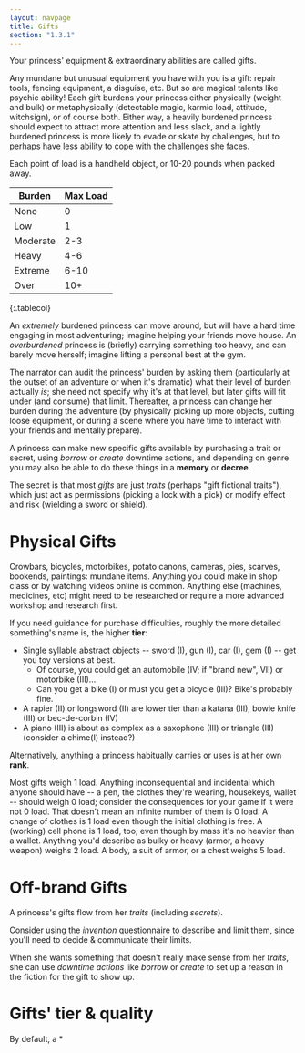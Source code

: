 ```yaml
---
layout: navpage
title: Gifts
section: "1.3.1"
---
```


Your princess' equipment & extraordinary abilities are called gifts.

Any mundane but unusual equipment you have with you is a gift: repair tools, fencing equipment, a disguise, etc.
But so are magical talents like psychic ability!
Each gift burdens your princess either physically (weight and bulk) or metaphysically (detectable magic, karmic load, attitude, witchsign), or of course both.
Either way, a heavily burdened princess should expect to attract more attention and less slack, and a lightly burdened princess is more likely to evade or skate by challenges, but to perhaps have less ability to cope with the challenges she faces.

Each point of load is a handheld object, or 10-20 pounds when packed away.

| Burden | Max Load |
|--------|----------|
| None   | 0        |
| Low    | 1        |
| Moderate | 2-3    |
| Heavy  | 4-6      |
| Extreme | 6-10    |
| Over   | 10+      |
{:.tablecol}

An _extremely_ burdened princess can move around, but will have a hard time engaging in most adventuring; imagine helping your friends move house.
An _overburdened_ princess is (briefly) carrying something too heavy, and can barely move herself; imagine lifting a personal best at the gym.

The narrator can audit the princess' burden by asking them (particularly at the outset of an adventure or when it's dramatic) what their level of burden actually _is_; she need not specify why it's at that level, but later gifts will fit under (and consume) that limit.
Thereafter, a princess can change her burden during the adventure (by physically picking up more objects, cutting loose equipment, or during a scene where you have time to interact with your friends and mentally prepare).

A princess can make new specific gifts available by purchasing a trait or secret, using _borrow_ or _create_ downtime actions, and depending on genre you may also be able to do these things in a **memory** or **decree**.

The secret is that most _gifts_ are just _traits_ (perhaps "gift fictional traits"), which just act as permissions (picking a lock with a pick) or modify effect and risk (wielding a sword or shield).

# Physical Gifts

Crowbars, bicycles, motorbikes, potato canons, cameras, pies, scarves, bookends, paintings: mundane items.
Anything you could make in shop class or by watching videos online is common.
Anything else (machines, medicines, etc) might need to be researched or require a more advanced workshop and research first.

If you need guidance for purchase difficulties, roughly the more detailed something's name is, the higher **tier**:
* Single syllable abstract objects -- sword (I), gun (I), car (I), gem (I) -- get you toy versions at best.
  * Of course, you could get an automobile (IV; if "brand new", VI!) or motorbike (III)...
  * Can you get a bike (I) or must you get a bicycle (III)? Bike's probably fine.
* A rapier (II) or longsword (II) are lower tier than a katana (III), bowie knife (III) or bec-de-corbin (IV)
* A piano (III) is about as complex as a saxophone (III) or triangle (III) (consider a chime(I) instead?)

Alternatively, anything a princess habitually carries or uses is at her own **rank**.

Most gifts weigh 1 load.
Anything inconsequential and incidental which anyone should have -- a pen, the clothes they're wearing, housekeys, wallet -- should weigh 0 load; consider the consequences for your game if it were not 0 load.
That doesn't mean an infinite number of them is 0 load.
A change of clothes is 1 load even though the initial clothing is free.
A (working) cell phone is 1 load, too, even though by mass it's no heavier than a wallet.
Anything you'd describe as bulky or heavy (armor, a heavy weapon) weighs 2 load.
A body, a suit of armor, or a chest weighs 5 load.

# Off-brand Gifts

A princess's gifts flow from her _traits_ (including _secrets_).

Consider using the _invention_ questionnaire to describe and limit them, since you'll need to decide & communicate their limits.

When she wants something that doesn't really make sense from her _traits_, she can use _downtime actions_ like _borrow_ or _create_ to set up a reason in the fiction for the gift to show up.

# Gifts' tier & quality

By default, a *
